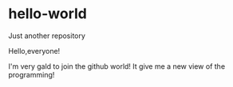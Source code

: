 # hello-world
Just another repository

Hello,everyone!

I'm very gald to join the github world! It give me a new view of the programming!
